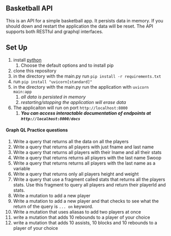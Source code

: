 ## Basketball API
This is an API for a simple basketball app. It persists data in memory. If you should down and restart the application the data will be reset.
The API supports both RESTful and graphql interfaces.

## Set Up
1. install [python](https://www.python.org/downloads/) 
   1. Choose the default options and to install pip
2. clone this repository
3. in the directory with the main.py run `pip install -r requirements.txt`
4. run `pip install "uvicorn[standard]"`
5. in the directory with the main.py run the application with `uvicorn main:app`
   1. *all data is persisted in memory*
   2. *restarting/stopping the application will erase data*
6. The applicaiton will run on port `http://localhost:8000`
   1. ***You can access interactable documentation of endpoints at `http://localhost:8000/docs`***

#### Graph QL Practice questions
1. Write a query that returns all the data on all the players
1. Write a query that returns all players with just fname and last name
2. Write a query that returns all players with their lname and all their stats
3. Write a query that returns returns all players with the last name Swoop
4. Write a query that returns returns all players with the last name as a variable
5. Write a query that returns only all players height and weight
6. Write a query that use a fragment called stats that returns all the players stats. Use this fragment to query all players and return their playerId and stats.
7. Write a mutation to add a new player
8. Write a mutation to add a new player and that checks to see what the return of the query is `... on` keyword.
9. Write a mutation that uses aliasas to add two players at once
10. write a mutation that adds 10 rebounds to a player of your choice
11. write a mutation that adds 10 assists, 10 blocks and 10 rebounds to a player of your choice
